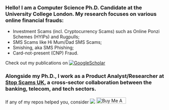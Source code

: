 ### Hello! I am a Computer Science Ph.D. Candidate at the University College London. My research focuses on various online financial frauds:
* Investment Scams (incl. Cryptocurrency Scams) such as Online Ponzi Schemes (HYIPs) and Rugpulls;
* SMS Scams like Hi Mum/Dad SMS Scams;
* Smishing, aka SMS Phishing;
* Card-not-present (CNP) Fraud.

Check out my publications on [![GoogleScholar](https://img.shields.io/badge/GoogleScholar-sharadagarwal-blue&?logo=google-scholar)](https://scholar.google.com/citations?user=yRVFJp8AAAAJ&hl=en)

### Alongside my Ph.D., I work as a Product Analyst/Researcher at [Stop Scams UK](https://stopscamsuk.org.uk/), a cross-sector collaboration between the banking, telecom, and tech sectors.

If any of my repos helped you, consider [![](https://img.shields.io/static/v1?label=Sponsor&message=%E2%9D%A4&logo=GitHub&color=%23fe8e86)](https://github.com/sponsors/sharad1126)
<a href="https://www.buymeacoffee.com/sharad1126" target="_blank"><img src="https://cdn.buymeacoffee.com/buttons/default-orange.png" alt="Buy Me A Coffee" height="20" width="93"></a>
